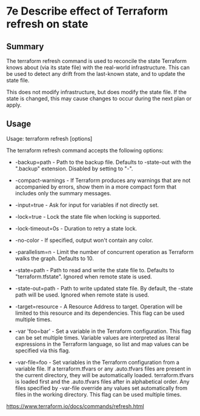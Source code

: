 # 7e Describe effect of Terraform refresh on state

## Summary

The terraform refresh command is used to reconcile the state Terraform knows about (via its state file) with the real-world infrastructure. This can be used to detect any drift from the last-known state, and to update the state file.

This does not modify infrastructure, but does modify the state file. If the state is changed, this may cause changes to occur during the next plan or apply.

## Usage

Usage: terraform refresh [options]

The terraform refresh command accepts the following options:

* -backup=path - Path to the backup file. Defaults to -state-out with the ".backup" extension. Disabled by setting to "-".

* -compact-warnings - If Terraform produces any warnings that are not accompanied by errors, show them in a more compact form that includes only the summary messages.

* -input=true - Ask for input for variables if not directly set.

* -lock=true - Lock the state file when locking is supported.

* -lock-timeout=0s - Duration to retry a state lock.

* -no-color - If specified, output won't contain any color.

* -parallelism=n - Limit the number of concurrent operation as Terraform walks the graph. Defaults to 10.

* -state=path - Path to read and write the state file to. Defaults to "terraform.tfstate". Ignored when remote state is used.

* -state-out=path - Path to write updated state file. By default, the -state path will be used. Ignored when remote state is used.

* -target=resource - A Resource Address to target. Operation will be limited to this resource and its dependencies. This flag can be used multiple times.

* -var 'foo=bar' - Set a variable in the Terraform configuration. This flag can be set multiple times. Variable values are interpreted as literal expressions in the Terraform language, so list and map values can be specified via this flag.

* -var-file=foo - Set variables in the Terraform configuration from a variable file. If a terraform.tfvars or any .auto.tfvars files are present in the current directory, they will be automatically loaded. terraform.tfvars is loaded first and the .auto.tfvars files after in alphabetical order. Any files specified by -var-file override any values set automatically from files in the working directory. This flag can be used multiple times.

https://www.terraform.io/docs/commands/refresh.html